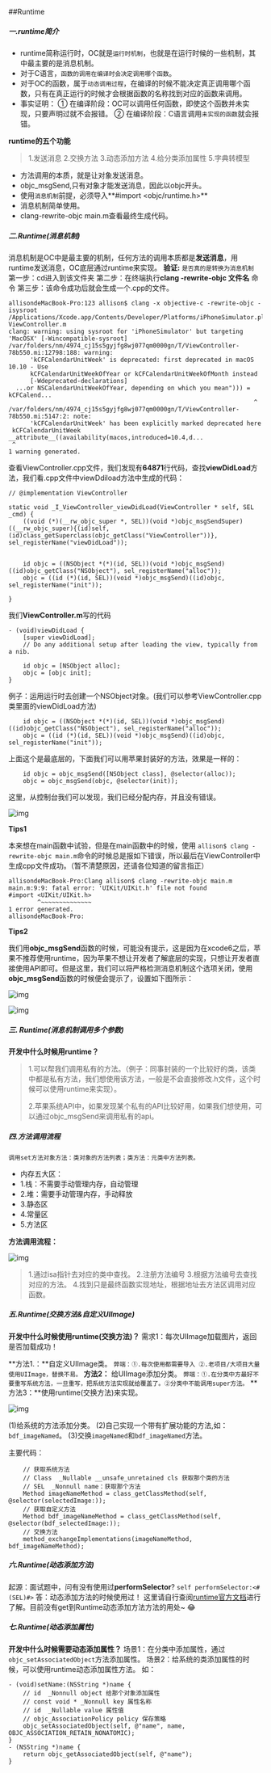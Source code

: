##Runtime

##### 一.runtime简介

- runtime简称运行时，OC就是`运行时机制`，也就是在运行时候的一些机制，其中最主要的是消息机制。
- 对于C语言，`函数的调用在编译时会决定调用哪个函数`。
- 对于OC的函数，属于`动态调用过程`，在编译的时候不能决定真正调用哪个函数，只有在真正运行的时候才会根据函数的名称找到对应的函数来调用。
- 事实证明：
   ① 在编译阶段：OC可以调用任何函数，即使这个函数并未实现，只要声明过就不会报错。
   ② 在编译阶段：C语言调用`未实现的函数`就会报错。

**runtime的五个功能**

> 1.发送消息
>  2.交换方法
>  3.动态添加方法
>  4.给分类添加属性
>  5.字典转模型

- 方法调用的本质，就是让对象发送消息。
- objc_msgSend,只有对象才能发送消息，因此以objc开头。
- 使用`消息机制`前提，必须导入**#import <objc/runtime.h>** 
- 消息机制简单使用。
- clang-rewrite-objc main.m查看最终生成代码。

##### 二.Runtime(消息机制)

消息机制是OC中是最主要的机制，任何方法的调用本质都是**发送消息**，用runtime发送消息，OC底层通过runtime来实现。
 **验证:**
 `是否真的是转换为消息机制`
 第一步：cd进入到该文件夹
 第二步：在终端执行**clang -rewrite-objc 文件名** 命令
 第三步：该命令成功后就会生成一个.cpp的文件。

```
allisondeMacBook-Pro:123 allison$ clang -x objective-c -rewrite-objc -isysroot /Applications/Xcode.app/Contents/Developer/Platforms/iPhoneSimulator.platform/Developer/SDKs/iPhoneSimulator.sdk ViewController.m
clang: warning: using sysroot for 'iPhoneSimulator' but targeting 'MacOSX' [-Wincompatible-sysroot]
/var/folders/nm/4974_cj15s5gyjfg8wj077qm0000gn/T/ViewController-78b550.mi:12798:188: warning: 
      'kCFCalendarUnitWeek' is deprecated: first deprecated in macOS 10.10 - Use
      kCFCalendarUnitWeekOfYear or kCFCalendarUnitWeekOfMonth instead
      [-Wdeprecated-declarations]
  ...or NSCalendarUnitWeekOfYear, depending on which you mean"))) = kCFCalend...
                                                                    ^
/var/folders/nm/4974_cj15s5gyjfg8wj077qm0000gn/T/ViewController-78b550.mi:5147:2: note: 
      'kCFCalendarUnitWeek' has been explicitly marked deprecated here
 kCFCalendarUnitWeek __attribute__((availability(macos,introduced=10.4,d...
 ^
1 warning generated.
```

查看ViewController.cpp文件，我们发现有**64871**行代码，查找**viewDidLoad**方法，我们看.cpp文件中viewDdiload方法中生成的代码：

```
// @implementation ViewController

static void _I_ViewController_viewDidLoad(ViewController * self, SEL _cmd) {
    ((void (*)(__rw_objc_super *, SEL))(void *)objc_msgSendSuper)((__rw_objc_super){(id)self, (id)class_getSuperclass(objc_getClass("ViewController"))}, sel_registerName("viewDidLoad"));


    id objc = ((NSObject *(*)(id, SEL))(void *)objc_msgSend)((id)objc_getClass("NSObject"), sel_registerName("alloc"));
    objc = ((id (*)(id, SEL))(void *)objc_msgSend)((id)objc, sel_registerName("init"));

}
```

我们**ViewController.m**写的代码

```
- (void)viewDidLoad {
    [super viewDidLoad];
    // Do any additional setup after loading the view, typically from a nib.
    
    id objc = [NSObject alloc];
    objc = [objc init];
}
```

例子：运用运行时去创建一个NSObject对象。(我们可以参考ViewController.cpp类里面的viewDidLoad方法)

```
    id objc = ((NSObject *(*)(id, SEL))(void *)objc_msgSend)((id)objc_getClass("NSObject"), sel_registerName("alloc"));
    objc = ((id (*)(id, SEL))(void *)objc_msgSend)((id)objc, sel_registerName("init"));
```

上面这个是最底层的，下面我们可以用苹果封装好的方法，效果是一样的：

```
    id objc = objc_msgSend([NSObject class], @selector(alloc));
    objc = objc_msgSend(objc, @selector(init));
```

这里，从控制台我们可以发现，我们已经分配内存，并且没有错误。



![img](../../img/ui-3-0-1.png)

**Tips1**

本来想在main函数中试验，但是在main函数中的时候，使用 `allison$ clang -rewrite-objc main.m`命令的时候总是报如下错误，所以最后在ViewController中生成cpp文件成功。（暂不清楚原因，还请各位知道的留言指正）

```
allisondeMacBook-Pro:Clang allison$ clang -rewrite-objc main.m
main.m:9:9: fatal error: 'UIKit/UIKit.h' file not found
#import <UIKit/UIKit.h>
        ^~~~~~~~~~~~~~~
1 error generated.
allisondeMacBook-Pro:
```

**Tips2**

我们用**objc_msgSend**函数的时候，可能没有提示，这是因为在xcode6之后，苹果不推荐使用runtime，因为苹果不想让开发者了解底层的实现，只想让开发者直接使用API即可。但是这里，我们可以将严格检测消息机制这个选项关闭，使用**objc_msgSend**函数的时候便会提示了，设置如下图所示：

![img](../../img/ui-3-0-2.png)



![img](../../img/ui-3-0-3.png)

##### 三. Runtime(消息机制调用多个参数)

**开发中什么时候用runtime？**

> 1.可以帮我们调用私有的方法。（例子：同事封装的一个比较好的类，该类中都是私有方法，我们想使用该方法，一般是不会直接修改.h文件，这个时候可以使用runtime来实现）。
>
> 2.苹果系统API中，如果发现某个私有的API比较好用，如果我们想使用，可以通过objc_msgSend来调用私有的api。

##### 四.方法调用流程

```
调用set方法对象方法：类对象的方法列表；类方法：元类中方法列表。
```

- 内存五大区：
- 1.栈：不需要手动管理内存，自动管理
- 2.堆：需要手动管理内存，手动释放
- 3.静态区
- 4.常量区
- 5.方法区

**方法调用流程：**

![img](../../img/ui-3-0-4.png)



> 1.通过isa指针去对应的类中查找。
>  2.注册方法编号
>  3.根据方法编号去查找对应的方法。
>  4.找到只是最终函数实现地址，根据地址去方法区调用对应函数。

##### 五.Runtime(交换方法&自定义UIImage)

**开发中什么时候使用runtime(交换方法)？**
 需求1：每次UIImage加载图片，返回是否加载成功！

**方法1.：**自定义UIImage类。
 `弊端：①.每次使用都需要导入 ②.老项目/大项目大量使用UIImage，替换不易。`
 **方法2：** 给UIImage添加分类。
 `弊端：①.在分类中方最好不要重写系统方法，一旦重写，把系统方法实现就给覆盖了。②分类中不能调用super方法。`
 **方法3：**使用runtime(交换方法)来实现。

![img](../../img/ui-3-0-5.png)



(1)给系统的方法添加分类。
 (2)自己实现一个带有扩展功能的方法,如：`bdf_imageNamed`。
 (3)交换`imageNamed`和`bdf_imageNamed`方法。

主要代码：

```
    // 获取系统方法
    // Class  _Nullable __unsafe_unretained cls 获取那个类的方法
    // SEL  _Nonnull name：获取那个方法
    Method imageNameMethod = class_getClassMethod(self, @selector(selectedImage:));
    // 获取自定义方法
    Method bdf_imageNameMethod = class_getClassMethod(self, @selector(bdf_selectedImage:));
    // 交换方法
    method_exchangeImplementations(imageNameMethod, bdf_imageNameMethod);
```

##### 六.Runtime(动态添加方法)

起源：面试题中，问有没有使用过**performSelector**?
 `self performSelector:<#(SEL)#>`
 答：动态添加方法的时候使用过！
 这里请自行查阅[runtime官方文档](https://developer.apple.com/library/archive/documentation/Cocoa/Conceptual/ObjCRuntimeGuide/Articles/ocrtDynamicResolution.html#//apple_ref/doc/uid/TP40008048-CH102-SW2)进行了解。目前没有get到Runtime动态添加方法方法的用处~   😂

##### 七.Runtime(动态添加属性)

**开发中什么时候需要动态添加属性？**
 场景1：在分类中添加属性，通过`objc_setAssociatedObject`方法添加属性。
 场景2：给系统的类添加属性的时候，可以使用runtime动态添加属性方法。
 如：

```
- (void)setName:(NSString *)name {
    // id  _Nonnull object 给那个对象添加属性
    // const void * _Nonnull key 属性名称
    // id  _Nullable value 属性值
    // objc_AssociationPolicy policy 保存策略
    objc_setAssociatedObject(self, @"name", name, OBJC_ASSOCIATION_RETAIN_NONATOMIC);
}
- (NSString *)name {
    return objc_getAssociatedObject(self, @"name");
}
```